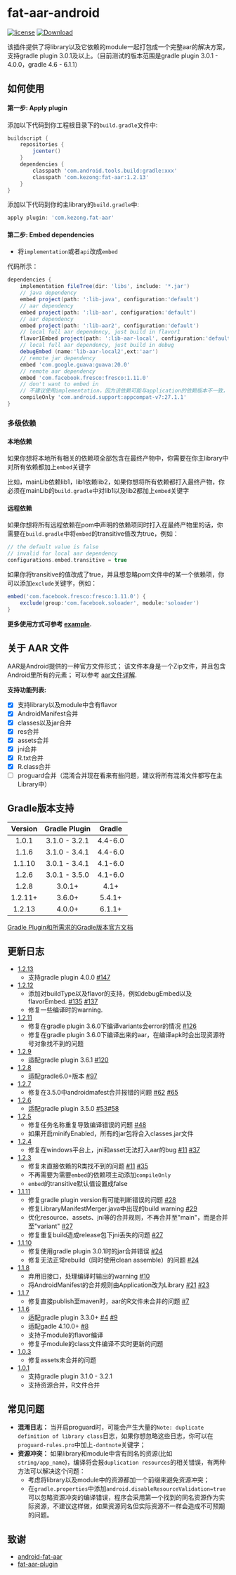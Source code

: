# fat-aar-android
[![license](http://img.shields.io/badge/license-Apache2.0-brightgreen.svg?style=flat)](https://github.com/kezong/fat-aar-android/blob/master/LICENSE)
[![Download](https://api.bintray.com/packages/kezong/maven/fat-aar/images/download.svg)](https://bintray.com/kezong/maven/fat-aar/_latestVersion)

该插件提供了将library以及它依赖的module一起打包成一个完整aar的解决方案，支持gradle plugin 3.0.1及以上。（目前测试的版本范围是gradle plugin 3.0.1 - 4.0.0，gradle 4.6 - 6.1.1）

## 如何使用

#### 第一步: Apply plugin

添加以下代码到你工程根目录下的`build.gradle`文件中:

```gradle
buildscript {
    repositories {
        jcenter()
    }
    dependencies {
        classpath 'com.android.tools.build:gradle:xxx'
        classpath 'com.kezong:fat-aar:1.2.13'
    }
}
```

添加以下代码到你的主library的`build.gradle`中:

```gradle
apply plugin: 'com.kezong.fat-aar'
```

#### 第二步: Embed dependencies
- 将`implementation`或者`api`改成`embed`

代码所示：
```gradle
dependencies {
    implementation fileTree(dir: 'libs', include: '*.jar')
    // java dependency
    embed project(path: ':lib-java', configuration:'default')
    // aar dependency
    embed project(path: ':lib-aar', configuration:'default')
    // aar dependency
    embed project(path: ':lib-aar2', configuration:'default')
    // local full aar dependency, just build in flavor1
    flavor1Embed project(path: ':lib-aar-local', configuration:'default')
    // local full aar dependency, just build in debug
    debugEmbed (name:'lib-aar-local2',ext:'aar')
    // remote jar dependency
    embed 'com.google.guava:guava:20.0'
    // remote aar dependency
    embed 'com.facebook.fresco:fresco:1.11.0'
    // don't want to embed in
    // 不建议使用implementation，因为该依赖可能与application的依赖版本不一致，使用implementation可能会导致R类找不到的问题
    compileOnly 'com.android.support:appcompat-v7:27.1.1'
}
```

### 多级依赖

#### 本地依赖

如果你想将本地所有相关的依赖项全部包含在最终产物中，你需要在你主library中对所有依赖都加上`embed`关键字

比如，mainLib依赖lib1，lib1依赖lib2，如果你想将所有依赖都打入最终产物，你必须在mainLib的`build.gradle`中对lib1以及lib2都加上`embed`关键字

#### 远程依赖

如果你想将所有远程依赖在pom中声明的依赖项同时打入在最终产物里的话，你需要在`build.gradle`中将`embed`的transitive值改为true，例如：
```gradle
// the default value is false
// invalid for local aar dependency
configurations.embed.transitive = true
```

如果你将transitive的值改成了true，并且想忽略pom文件中的某一个依赖项，你可以添加`exclude`关键字，例如：
```gradle
embed('com.facebook.fresco:fresco:1.11.0') {
    exclude(group:'com.facebook.soloader', module:'soloader')
}
```

**更多使用方式可参考 [example](./example).**

## 关于 AAR 文件
AAR是Android提供的一种官方文件形式；
该文件本身是一个Zip文件，并且包含Android里所有的元素；
可以参考 [aar文件详解][2].

**支持功能列表:**

- [x] 支持library以及module中含有flavor
- [x] AndroidManifest合并
- [x] classes以及jar合并
- [x] res合并
- [x] assets合并
- [x] jni合并
- [x] R.txt合并
- [x] R.class合并
- [ ] proguard合并（混淆合并现在看来有些问题，建议将所有混淆文件都写在主Library中）

## Gradle版本支持

| Version | Gradle Plugin | Gradle |
| :--------: | :--------:|:-------:|
| 1.0.1 | 3.1.0 - 3.2.1 | 4.4-6.0 |
| 1.1.6 | 3.1.0 - 3.4.1 | 4.4-6.0 |
| 1.1.10| 3.0.1 - 3.4.1 | 4.1-6.0 |
| 1.2.6 | 3.0.1 - 3.5.0 | 4.1-6.0 |
| 1.2.8 | 3.0.1+ | 4.1+ |
| 1.2.11+ | 3.6.0+ | 5.4.1+ |
| 1.2.13 | 4.0.0+ | 6.1.1+ |

[Gradle Plugin和所需求的Gradle版本官方文档](https://developer.android.google.cn/studio/releases/gradle-plugin.html)

## 更新日志
- [1.2.13](<https://github.com/kezong/fat-aar-android/releases/tag/v1.2.13>)
  - 支持gradle plugin 4.0.0 [#147](https://github.com/kezong/fat-aar-android/issues/147)
- [1.2.12](<https://github.com/kezong/fat-aar-android/releases/tag/v1.2.12>)
  - 添加对buildType以及flavor的支持，例如debugEmbed以及flavorEmbed. [#135](https://github.com/kezong/fat-aar-android/issues/135) [#137](https://github.com/kezong/fat-aar-android/issues/137)
  - 修复一些编译时的warning.
- [1.2.11](<https://github.com/kezong/fat-aar-android/releases/tag/v1.2.11>)
  - 修复在gradle plugin 3.6.0下编译variants会error的情况 [#126](https://github.com/kezong/fat-aar-android/issues/126)
  - 修复在gradle plugin 3.6.0下编译出来的aar，在编译apk时会出现资源符号对象找不到的问题
- [1.2.9](<https://github.com/kezong/fat-aar-android/releases/tag/v1.2.8>)
  - 适配gradle plugin 3.6.1 [#120](https://github.com/kezong/fat-aar-android/issues/120)
- [1.2.8](<https://github.com/kezong/fat-aar-android/releases/tag/v1.2.8>)
  - 适配gradle6.0+版本 [#97](https://github.com/kezong/fat-aar-android/issues/97)
- [1.2.7](<https://github.com/kezong/fat-aar-android/releases/tag/v1.2.7>)
  - 修复在3.5.0中androidmafest合并报错的问题 [#62](https://github.com/kezong/fat-aar-android/issues/62) [#65](https://github.com/kezong/fat-aar-android/issues/65)
- [1.2.6](<https://github.com/kezong/fat-aar-android/releases/tag/v1.2.6>)
  - 适配gradle plugin 3.5.0 [#53](https://github.com/kezong/fat-aar-android/issues/53)[#58](https://github.com/kezong/fat-aar-android/issues/58)
- [1.2.5](<https://github.com/kezong/fat-aar-android/releases/tag/v1.2.5>)
  - 修复任务名称重复导致编译错误的问题 [#48](https://github.com/kezong/fat-aar-android/issues/48)
  - 如果开启minifyEnabled，所有的jar包将合入classes.jar文件
- [1.2.4](<https://github.com/kezong/fat-aar-android/releases/tag/v1.2.4>)
  - 修复在windows平台上，jni和asset无法打入aar的bug [#11](https://github.com/kezong/fat-aar-android/issues/37) [#37](https://github.com/kezong/fat-aar-android/issues/35)
- [1.2.3](<https://github.com/kezong/fat-aar-android/releases/tag/v1.2.3>)
  - 修复未直接依赖的R类找不到的问题 [#11](https://github.com/kezong/fat-aar-android/issues/11) [#35](https://github.com/kezong/fat-aar-android/issues/35)
  - 不再需要为需要`embed`的依赖项主动添加`compileOnly`
  - `embed`的transitive默认值设置成false
- [1.1.11](<https://github.com/kezong/fat-aar-android/releases/tag/v1.1.11>)
  - 修复gradle plugin version有可能判断错误的问题 [#28](https://github.com/kezong/fat-aar-android/issues/28)
  - 修复LibraryManifestMerger.java中出现的build warning [#29](https://github.com/kezong/fat-aar-android/issues/29)
  - 优化resource、assets、jni等的合并规则，不再合并至"main"，而是合并至"variant" [#27](https://github.com/kezong/fat-aar-android/issues/27)
  - 修复重复build造成release包下jni丢失的问题 [#27](https://github.com/kezong/fat-aar-android/issues/27)
- [1.1.10](<https://github.com/kezong/fat-aar-android/releases/tag/v1.1.10>)
  - 修复使用gradle plugin 3.0.1时的jar合并错误 [#24](https://github.com/kezong/fat-aar-android/issues/24)
  - 修复无法正常rebuild（同时使用clean assemble）的问题 [#24](https://github.com/kezong/fat-aar-android/issues/24)
- [1.1.8](<https://github.com/kezong/fat-aar-android/releases/tag/v1.1.8>)
  - 弃用旧接口，处理编译时输出的warning [#10](https://github.com/kezong/fat-aar-android/issues/10)
  - 将AndroidManifest的合并规则由Application改为Library [#21](https://github.com/kezong/fat-aar-android/issues/21) [#23](https://github.com/kezong/fat-aar-android/issues/23)
- [1.1.7](<https://github.com/kezong/fat-aar-android/releases/tag/v1.1.7>)
  - 修复直接publish至maven时，aar的R文件未合并的问题 [#7](https://github.com/kezong/fat-aar-android/issues/7)
- [1.1.6](<https://github.com/kezong/fat-aar-android/releases/tag/v1.1.6>)
  - 适配gradle plugin 3.3.0+ [#4](https://github.com/kezong/fat-aar-android/issues/4) [#9](https://github.com/kezong/fat-aar-android/issues/9)
  - 适配gadle 4.10.0+ [#8](https://github.com/kezong/fat-aar-android/issues/8)
  - 支持子module的flavor编译
  - 修复子module的class文件编译不实时更新的问题
- [1.0.3](<https://github.com/kezong/fat-aar-android/releases/tag/v1.0.3>)
  - 修复assets未合并的问题
- [1.0.1](<https://github.com/kezong/fat-aar-android/releases/tag/v1.0.1>)
  - 支持gradle plugin 3.1.0 - 3.2.1
  - 支持资源合并，R文件合并
  
## 常见问题

* **混淆日志：** 当开启proguard时，可能会产生大量的`Note: duplicate definition of library class`日志，如果你想忽略这些日志，你可以在`proguard-rules.pro`中加上`-dontnote`关键字；
* **资源冲突：** 如果library和module中含有同名的资源(比如 `string/app_name`)，编译将会报`duplication resources`的相关错误，有两种方法可以解决这个问题：
  * 考虑将library以及module中的资源都加一个前缀来避免资源冲突； 
  * 在`gradle.properties`中添加`android.disableResourceValidation=true`可以忽略资源冲突的编译错误，程序会采用第一个找到的同名资源作为实际资源，不建议这样做，如果资源同名但实际资源不一样会造成不可预期的问题。
  
## 致谢
* [android-fat-aar][1]
* [fat-aar-plugin][4]

[1]: https://github.com/adwiv/android-fat-aar
[2]: https://developer.android.com/studio/projects/android-library.html#aar-contents
[3]: https://developer.android.com/studio/releases/gradle-plugin.html
[4]: https://github.com/Vigi0303/fat-aar-plugin
